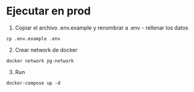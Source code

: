 # Ejecutar en prod

1. Copiar el archivo .env.example y renombrar a .env - rellenar los datos

```
cp .env.example .env
```

2. Crear network de docker

```
docker network pg-network
```

3. Run

```
docker-compose up -d
```
